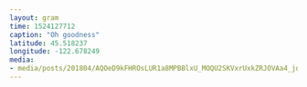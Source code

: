 ```yaml
---
layout: gram
time: 1524127712
caption: "Oh goodness"
latitude: 45.518237
longitude: -122.678249
media:
- media/posts/201804/AQOeD9kFHROsLUR1a8MPBBlxU_MOQU2SKVxrUxkZRJOVAa4_jdAoGT8WwhIGfrhkJTV3HcRxZo3mgBJ37WxPXzQaJAP8KXtyMixxs0_17910457333155149.mp4
---
```

